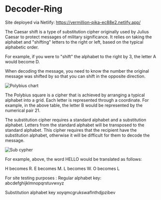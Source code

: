 # Decoder-Ring

Site deployed via Netlify: https://vermillion-pika-ec88e2.netlify.app/

The Caesar shift is a type of substitution cipher originally used by Julius Caesar to protect messages of military significance. It relies on taking the alphabet and "shifting" letters to the right or left, based on the typical alphabetic order.

For example, if you were to "shift" the alphabet to the right by 3, the letter A would become D.

When decoding the message, you need to know the number the original message was shifted by so that you can shift in the opposite direction.

![Polybius chart](https://user-images.githubusercontent.com/90927148/170598000-c99f4357-fc76-4493-be8b-993f50c00b46.jpg)


The Polybius square is a cipher that is achieved by arranging a typical alphabet into a grid. Each letter is represented through a coordinate. For example, in the above table, the letter B would be represented by the numerical pair 21.



The substitution cipher requires a standard alphabet and a substitution alphabet. Letters from the standard alphabet will be transposed to the standard alphabet. This cipher requires that the recipient have the substitution alphabet, otherwise it will be difficult for them to decode the message.

![Sub cypher](https://user-images.githubusercontent.com/90927148/170598300-31864d88-36be-4ae6-bd62-6e732071e82e.jpg)


For example, above, the word HELLO would be translated as follows:

H becomes R.
E becomes M.
L becomes W.
O becomes L

For site testing purposes :
Regular alphabet key:
abcdefghijklmnopqrstuvwxyz

Substitution alphabet key
xoyqmcgrukswaflnthdjpzibev
